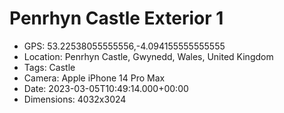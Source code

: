 # Penrhyn Castle Exterior 1

- GPS: 53.22538055555556,-4.094155555555555
- Location: Penrhyn Castle, Gwynedd, Wales, United Kingdom
- Tags: Castle
- Camera: Apple iPhone 14 Pro Max
- Date: 2023-03-05T10:49:14.000+00:00
- Dimensions: 4032x3024
